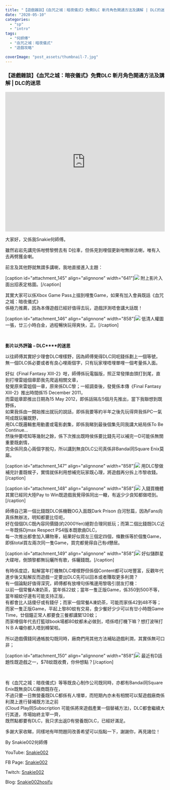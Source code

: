 ```yaml
---
title: "【遊戲雜談】《血咒之城：暗夜儀式》免費DLC 斬月角色開通方法及講解 | DLC的迷思"
date: "2020-05-10"
categories: 
  - "sp"
  - "intro"
tags: 
  - "何師傅"
  - "血咒之城：暗夜儀式"
  - "遊戲攻略"

coverImage: "post_assets/thumbnail-7.jpg"
---
```


### 【遊戲雜談】《血咒之城：暗夜儀式》免費DLC 斬月角色開通方法及講解 | DLC的迷思

<iframe width="100%" height="440"src="https://www.youtube.com/embed/KCFbvubdWlI" 
  title="YouTube video player" frameborder="0" allow="accelerometer; autoplay;
  clipboard-write; encrypted-media; gyroscope; picture-in-picture; web-share"
  referrerpolicy="strict-origin-when-cross-origin" allowfullscreen></iframe>

大家好，又係我Snakie何師傅。  

  
雖然岩岩先講完係咁劈黎劈去有 D拉車，但係見到哩個更新咁無辦法喇，唯有入去再劈獲金喇。  

  
前言及其他野就無謂多講喇，我地直接進入主題：  

  
\[caption id="attachment\_145" align="alignnone" width="641"\]![](post_assets/P1-5.png) 附上影片入面出招表定格圖。\[/caption\]  

  
其實大家可以係Xbox Game Pass上搵到哩隻Game，如果有加入會員既話《血咒之城：暗夜儀式》  
係極力推薦，因為本傳遊戲已經好值得去玩，遊戲評測唔會講大話既！  

  
\[caption id="attachment\_146" align="alignnone" width="858"\]![](post_assets/P2-1-1024x525.png) 低清人權圖一張，廿三小時白金，過程暢快玩得爽快，正。\[/caption\]  

  
   

  
**影片以外評論** **– DLC****的迷思**  

  
以往師傅其實好少理會DLC哩樣野，因為師傅覺得DLC同呃錢係劃上一個等號，  
無一個DLC係必要或者有良心哩兩個字，只有玩家埋唔埋單哩一個考量係入面。  

  
好似《Final Fantasy XIII-2》咁，師傅係玩電腦版，照正常發揮由頭打到尾，直到打埋雷姐個章節我先爬返相關文章，  
發覺原來雷姐個一章，原來係DLC黎；一經調查後，發覺係本傳《Final Fantasy XIII-2》推出時間係15 December 2011，  
而雷姐章節推出日期為15 May 2012，即係話隔左5個月先推出，當下我聯想到既野係，  
如果我係由一開始推出就玩的說話，即係我要等約半年之後先玩得齊我係PC一氣呵成既玩曬既野，  
用DLC既邏輯套用動畫或電影劇集，即係我睇到最後個集先同我講大結局係To Be Continue…  
然後仲要唔知等幾耐之餘，係下次推出既時侯係要比錢先可以補完一D可能係無關重要既劇情，  
完全係同良心兩個字脫勾，所以講到無良DLC公司真係非Bandai同Square Enix莫屬。  

  
\[caption id="attachment\_147" align="alignnone" width="858"\]![](post_assets/P3-1-1024x576.png) 用DLC黎做補完計畫既幌子，實情就係利用想補完玩家既心理，將遊戲再分拆上市黎收錢。\[/caption\]  

  
\[caption id="attachment\_148" align="alignnone" width="858"\]![](post_assets/P4-3-1024x510.png) 入錢買機體其實已經同大陸Pay to Win既遊戲我覺得係同出一轍，有返少少良知都做唔到。\[/caption\]  

  
師傅自己第一個比錢既DLC係機戰OG入面既Dark Prison 白河愁篇，因為Fans向真係無辦法，明知都要比佢呃，  
好在個個DLC既內容同價錢(約2000Yen)絕對合理同抵玩；而第二個比錢既DLC近一年既係Djmax Respect PS4版本既歌曲DLC，  
每一次推出都會加入購物車，結果好似買左三個定四個，條數係等於個隻Game，即係total買左兩次同一隻Game，買完都覺得自己有d戇居。  

  
\[caption id="attachment\_149" align="alignnone" width="858"\]![](post_assets/P5-5-1024x576.jpg) 好似儲群星大碟咁，倒頭黎都無玩曬所有歌，係曬錢既。\[/caption\]  

  
有時係度諗，點解當年打機無DLC哩樣野但係個Content都可以咁豐富，反觀年代進步後又點解反而遊戲一定要出DLC先可以回本或者賺取更多利潤？  
有一個論點好值得深究，師傅都有放哩句係嘴邊用黎吸引朋友打機：  
以前一個常餐A凍奶茶，當年係22蚊；當年一隻正版Game，係350到500不等，當年細蚊仔邊有可能支持正版，  
有都會比人話傻仔或有錢仔；而家一個常餐A凍奶茶，可能而家係42到48不等；  
而家一隻正版Game，平起上黎80蚊有交易，食少餐好少少可以有廿小時既Game Time，廿個鐘正常人都要食三餐都講緊120蚊；  
而家哩個年代去打籃球book場都80蚊都未必做到，唔係唔打機下嘛？想打波咪打ＮＢＡ囉你都入唔到樽架啦。  

  
所以遊戲價錢同通帳脫勾既同時，廠商們用其他方法補貼遊戲利潤，其實係無可口非；  

  
\[caption id="attachment\_150" align="alignnone" width="858"\]![](post_assets/P6-1024x367.png) 最近有D話題性既遊戲之一，$78蚊既收費，你仲想點？\[/caption\]  

  
   

  
有《血咒之城：暗夜儀式》等等既良心制作公司既同時，亦都有Bandai同Square Enix既無良DLC廠商既存在，  
不過只要一日無營養既DLC都係有人埋單，而短期內亦未有相關可以幫遊戲廠商係利潤上進行替補既方法之前  
(Cloud Play同Subscription 可能係將來遊戲產業一個替補方法)，DLC都會繼續大行其道，市場始終主宰一齊，  
既然點都要有DLC，我只求出返D有營養既DLC，已經好滿足。  

  
多謝大家收睇，同樣地有咩問題同改善希望可以指點一下，謝謝你，再見諸位！  

  
By Snakie002何師傅  

  
YouTube: [Snakie002](https://www.youtube.com/channel/UCDOMLG_RBSoqVHK3sIYJeLA)  

  
FB Page: [Snakie002](https://www.facebook.com/Snakie002/)  

  
Twitch: [Snakie002](https://www.twitch.tv/snakie002/)  

  
Blog: [Snakie002hosifu](https://snakie002hosifu.blog)
